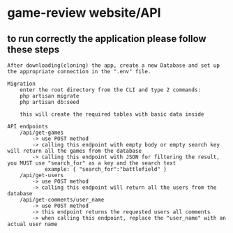 # game-review website/API

## to run correctly the application please follow these steps 
	After downloading(cloning) the app, create a new Database and set up 
	the appropriate connection in the ".env" file.
	
	Migration
		enter the root directory from the CLI and type 2 commands:
		php artisan migrate
		php artisan db:seed

		this will create the required tables with basic data inside

	API endpoints
		/api/get-games 
			-> use POST method
			-> calling this endpoint with empty body or empty search key will return all the games from the database
			-> calling this endpoint with JSON for filtering the result, you MUST use "search_for" as a key and the search text
				example: { "search_for":"battlefield" }
		/api/get-users
			-> use POST method
			-> calling this endpoint will return all the users from the database
		/api/get-comments/user_name
			-> use POST method
			-> this endpoint returns the requested users all comments
			-> when calling this endpoint, replace the "user_name" with an actual user name 





 
